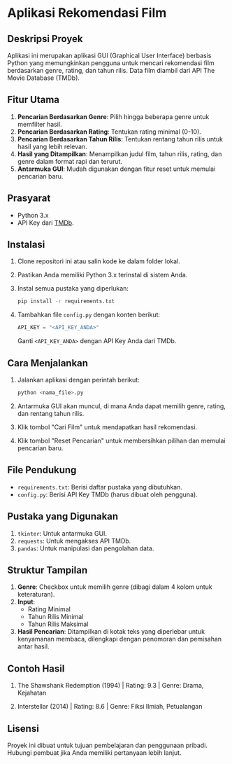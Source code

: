 # Aplikasi Rekomendasi Film

## Deskripsi Proyek
Aplikasi ini merupakan aplikasi GUI (Graphical User Interface) berbasis Python yang memungkinkan pengguna untuk mencari rekomendasi film berdasarkan genre, rating, dan tahun rilis. Data film diambil dari API The Movie Database (TMDb).

## Fitur Utama
1. **Pencarian Berdasarkan Genre**: Pilih hingga beberapa genre untuk memfilter hasil.
2. **Pencarian Berdasarkan Rating**: Tentukan rating minimal (0-10).
3. **Pencarian Berdasarkan Tahun Rilis**: Tentukan rentang tahun rilis untuk hasil yang lebih relevan.
4. **Hasil yang Ditampilkan**: Menampilkan judul film, tahun rilis, rating, dan genre dalam format rapi dan terurut.
5. **Antarmuka GUI**: Mudah digunakan dengan fitur reset untuk memulai pencarian baru.

## Prasyarat
- Python 3.x
- API Key dari [TMDb](https://www.themoviedb.org/).

## Instalasi
1. Clone repositori ini atau salin kode ke dalam folder lokal.
2. Pastikan Anda memiliki Python 3.x terinstal di sistem Anda.
3. Instal semua pustaka yang diperlukan:

   ```bash
   pip install -r requirements.txt
   ```

4. Tambahkan file `config.py` dengan konten berikut:

   ```python
   API_KEY = "<API_KEY_ANDA>"
   ```
   Ganti `<API_KEY_ANDA>` dengan API Key Anda dari TMDb.

## Cara Menjalankan
1. Jalankan aplikasi dengan perintah berikut:

   ```bash
   python <nama_file>.py
   ```

2. Antarmuka GUI akan muncul, di mana Anda dapat memilih genre, rating, dan rentang tahun rilis.
3. Klik tombol "Cari Film" untuk mendapatkan hasil rekomendasi.
4. Klik tombol "Reset Pencarian" untuk membersihkan pilihan dan memulai pencarian baru.

## File Pendukung
- `requirements.txt`: Berisi daftar pustaka yang dibutuhkan.
- `config.py`: Berisi API Key TMDb (harus dibuat oleh pengguna).

## Pustaka yang Digunakan
1. `tkinter`: Untuk antarmuka GUI.
2. `requests`: Untuk mengakses API TMDb.
3. `pandas`: Untuk manipulasi dan pengolahan data.

## Struktur Tampilan
1. **Genre**: Checkbox untuk memilih genre (dibagi dalam 4 kolom untuk keteraturan).
2. **Input**:
   - Rating Minimal
   - Tahun Rilis Minimal
   - Tahun Rilis Maksimal
3. **Hasil Pencarian**: Ditampilkan di kotak teks yang diperlebar untuk kenyamanan membaca, dilengkapi dengan penomoran dan pemisahan antar hasil.

## Contoh Hasil
1. The Shawshank Redemption (1994) | Rating: 9.3 | Genre: Drama, Kejahatan

2. Interstellar (2014) | Rating: 8.6 | Genre: Fiksi Ilmiah, Petualangan

## Lisensi
Proyek ini dibuat untuk tujuan pembelajaran dan penggunaan pribadi. Hubungi pembuat jika Anda memiliki pertanyaan lebih lanjut.